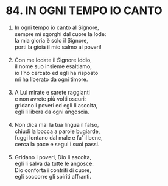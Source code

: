 # 84. IN OGNI TEMPO IO CANTO

<ol>
	<li>In ogni tempo io canto al Signore,<br>
		sempre mi sgorghi dal cuore la lode:<br>
		la mia gloria è solo il Signore,<br>
		porti la gioia il mio salmo ai poveri!</li><br>
	<li>Con me lodate il Signore Iddio,<br>
		il nome suo insieme esaltiamo,<br>
		io l’ho cercato ed egli ha risposto<br>
		mi ha liberato da ogni timore.</li><br>
	<li>A Lui mirate e sarete raggianti<br>
		e non avrete più volti oscuri:<br>
		gridano i poveri ed egli li ascolta,<br>
		egli li libera da ogni angoscia.</li><br>
	<li>Non dica mai la tua lingua il falso,<br>
		chiudi la bocca a parole bugiarde,<br>
		fuggi lontano dal male e fa’ il bene,<br>
		cerca la pace e segui i suoi passi.</li><br>
	<li>Gridano i poveri, Dio li ascolta,<br>
		egli li salva da tutte le angosce:<br>
		Dio conforta i contriti di cuore,<br>
		egli soccorre gli spiriti affranti.</li>
</ol>
